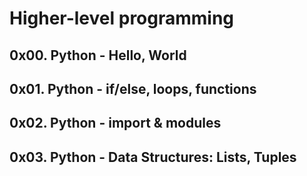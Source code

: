 # **Higher-level programming**

  ## **0x00. Python - Hello, World**
  
  ## **0x01. Python - if/else, loops, functions**	
  
  ## **0x02. Python - import & modules**	
  
  ## **0x03. Python - Data Structures: Lists, Tuples**
